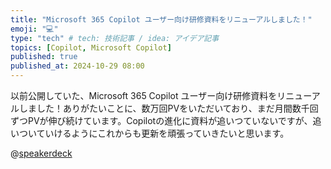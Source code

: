 ```yaml
---
title: "Microsoft 365 Copilot ユーザー向け研修資料をリニューアルしました！"
emoji: "💻" 
type: "tech" # tech: 技術記事 / idea: アイデア記事
topics: [Copilot, Microsoft Copilot] 
published: true
published_at: 2024-10-29 08:00
---
```

以前公開していた、Microsoft 365 Copilot ユーザー向け研修資料をリニューアルしました！ありがたいことに、数万回PVをいただいており、まだ月間数千回ずつPVが伸び続けています。Copilotの進化に資料が追いつていないですが、追いついていけるようにこれからも更新を頑張っていきたいと思います。

@[speakerdeck](a3b56082e24445bfa6b5bc4d73ac3b5a)
